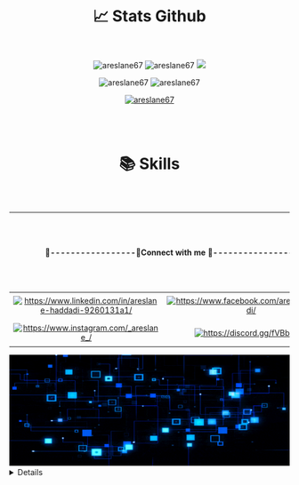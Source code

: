 <h1 align="center"> 📈 Stats Github </h1>
</table>
<br>
<p align="center"> <img src="https://komarev.com/ghpvc/?username=areslane67&label=Profile%20views&color=0e75b6&style=flat" alt="areslane67" />
 <img src="https://img.shields.io/github/last-commit/areslane67/areslane67" alt="areslane67" />
 <img src="https://pageview.vercel.app/?github_user=areslane67" /> </p>
 
 <p align="center"> <img src="https://github-readme-stats.vercel.app/api?username=areslane67&show_icons=true&theme=github_light" alt="areslane67" />
 <img src="https://github-readme-stats.vercel.app/api/top-langs/?username=areslane67" alt="areslane67" /></p>
 
<p align="center"> <a href="https://github.com/ryo-ma/github-profile-trophy"><img src="https://github-profile-trophy.vercel.app/?username=areslane67" alt="areslane67" /></a> </p>


<br>
<br>


# <p align="center"><span>📚 Skills</span></p>

<br>

<table align="center">
	<thead>
		<tr>
			<th colspan="2"><b>📧-----------------📧Connect with me 📧-----------------📧</b></th>
			<th colspan="4"><b>👨‍💻-----------------👨‍💻 Languages and Tools 👨‍💻-----------------👨‍💻</b></th>
		</tr>
	</thead>
	<tbody>
		<tr>
            <td align="center"><a href="https://www.linkedin.com/in/areslane-haddadi-9260131a1/" target="blank"><img align="center" src="https://raw.githubusercontent.com/rahuldkjain/github-profile-readme-generator/master/src/images/icons/Social/linked-in-alt.svg" alt="https://www.linkedin.com/in/areslane-haddadi-9260131a1/" height="30" width="40" /></a></td>
			 <td align="center"><a href="https://www.facebook.com/areslane.haddadi/" target="_blank"><img align="center" src="https://raw.githubusercontent.com/rahuldkjain/github-profile-readme-generator/master/src/images/icons/Social/facebook.svg" alt="https://www.facebook.com/areslane.haddadi/" height="30" width="40" /></a></td>
			<td align="center"><a href="https://www.w3.org/html/" target="_blank"> <img src="https://raw.githubusercontent.com/devicons/devicon/master/icons/html5/html5-original-wordmark.svg" alt="html5" width="40" height="40"/> </a></td>
			 <td align="center"><a href="https://www.w3schools.com/css/" target="_blank"> <img src="https://raw.githubusercontent.com/devicons/devicon/master/icons/css3/css3-original-wordmark.svg" alt="css3" width="40" height="40"/> </a></td>
			<td align="center"><a href="https://developer.mozilla.org/en-US/docs/Web/JavaScript" target="_blank"> <img src="https://raw.githubusercontent.com/devicons/devicon/master/icons/javascript/javascript-original.svg" alt="javascript" width="40" height="40"/> </a></td>
		<td align="center"><a href="https://www.photoshop.com/en" target="_blank"> <img src="https://raw.githubusercontent.com/devicons/devicon/master/icons/photoshop/photoshop-line.svg" alt="photoshop" width="40" height="40"/> </a></td>
		<tr>
			<td align="center"><a href="https://www.instagram.com/_areslane_/" target="blank"><img align="center" src="https://raw.githubusercontent.com/rahuldkjain/github-profile-readme-generator/master/src/images/icons/Social/instagram.svg" alt="https://www.instagram.com/_areslane_/" height="30" width="40" /></a></td>
			<td align="center"><a href="https://discord.gg/https://discord.gg/fVBbJH3f" target="blank"><img align="center" src="https://raw.githubusercontent.com/rahuldkjain/github-profile-readme-generator/master/src/images/icons/Social/discord.svg" alt="https://discord.gg/fVBbJH3f" height="30" width="40" /></a></td>
			<td align="center"><a href="https://www.java.com" target="_blank"> <img src="https://raw.githubusercontent.com/devicons/devicon/master/icons/java/java-original.svg" alt="java" width="40" height="40"/> </a></td>
			<td align="center"><a href="https://www.php.net" target="_blank"> <img src="https://raw.githubusercontent.com/devicons/devicon/master/icons/php/php-original.svg" alt="php" width="40" height="40"/> </a></td>
			<td align="center"><a href="https://www.mysql.com/" target="_blank"> <img src="https://raw.githubusercontent.com/devicons/devicon/master/icons/mysql/mysql-original-wordmark.svg" alt="mysql" width="40" height="40"/> </a></td>
			<td align="center"><a href="https://nodejs.org" target="_blank"> <img src="https://raw.githubusercontent.com/devicons/devicon/master/icons/nodejs/nodejs-original-wordmark.svg" alt="nodejs" width="40" height="40"/> </a></td>
		</tr>		
</tbody>
</table>
		





<img height="200" alt="" width="200%" src="https://raw.githubusercontent.com/areslane67/areslane67/main/images/giphy%20(4).gif" />



  <details>
  <h1 align="center"> If u want mor info from me </h1>

	  
![forthebadge](https://forthebadge.com/images/badges/ages-18.svg)
![forthebadge](https://forthebadge.com/images/badges/built-by-developers.svg)
![forthebadge](https://forthebadge.com/images/badges/uses-html.svg)
![forthebadge](https://forthebadge.com/images/badges/uses-css.svg)
![forthebadge](https://forthebadge.com/images/badges/uses-js.svg)
	  
	  
	  
	  
 </details>

	


			 
